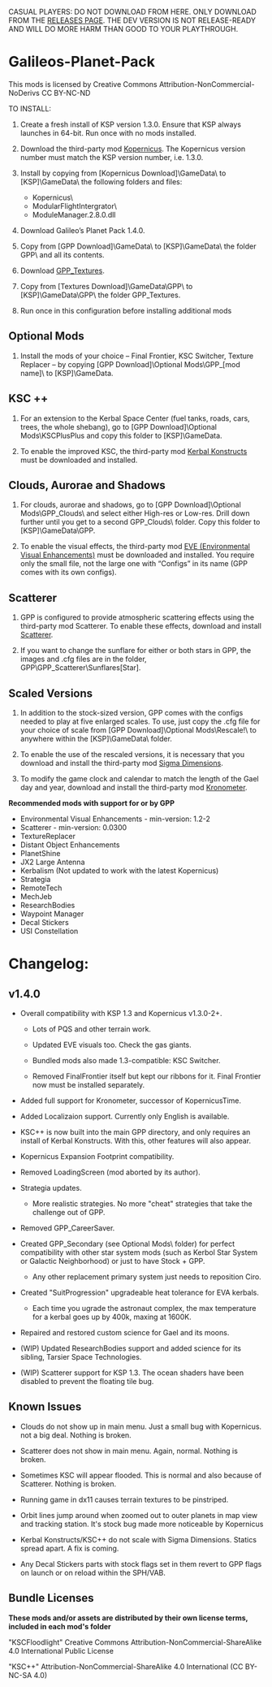 ﻿CASUAL PLAYERS: DO NOT DOWNLOAD FROM HERE. ONLY DOWNLOAD FROM THE [RELEASES PAGE](https://github.com/Galileo88/Galileos-Planet-Pack/releases). THE DEV VERSION IS NOT RELEASE-READY AND WILL DO MORE HARM THAN GOOD TO YOUR PLAYTHROUGH.


# Galileos-Planet-Pack

This mods is licensed by Creative Commons Attribution-NonCommercial-NoDerivs 
CC BY-NC-ND 


TO INSTALL:

1. Create a fresh install of KSP version 1.3.0.  Ensure that KSP always launches in 64-bit.  Run once with no mods installed.
 
2. Download the third-party mod [Kopernicus](https://github.com/Kopernicus/Kopernicus/releases/).  The Kopernicus version number must match the KSP version number, i.e. 1.3.0.
 
3. Install by copying from [Kopernicus Download]\GameData\ to [KSP]\GameData\ the following folders and files:  
   * Kopernicus\ 
   * ModularFlightIntergrator\ 
   * ModuleManager.2.8.0.dll
 
4. Download Galileo’s Planet Pack 1.4.0.
 
5. Copy from [GPP Download]\GameData\ to [KSP]\GameData\ the folder GPP\ and all its contents. 
 
6. Download [GPP_Textures](https://github.com/Galileo88/Galileos-Planet-Pack/releases/tag/1.0).
 
7. Copy from [Textures Download]\GameData\GPP\ to [KSP]\GameData\GPP\ the folder GPP_Textures\.

8. Run once in this configuration before installing additional mods

## Optional Mods

1. Install the mods of your choice – Final Frontier, KSC Switcher, Texture Replacer – by copying [GPP Download]\Optional Mods\GPP_[mod name]\ to [KSP]\GameData\.

## KSC ++
 
1. For an extension to the Kerbal Space Center (fuel tanks, roads, cars, trees, the whole shebang), go to [GPP Download]\Optional Mods\KSCPlusPlus and copy this folder to [KSP]\GameData\.
 
2. To enable the improved KSC, the third-party mod [Kerbal Konstructs](https://github.com/GER-Space/Kerbal-Konstructs/releases) must be downloaded and installed.

## Clouds, Aurorae and Shadows
 
1. For clouds, aurorae and shadows, go to [GPP Download]\Optional Mods\GPP_Clouds\ and select either High-res or Low-res.  Drill down further until you get to a second GPP_Clouds\ folder.  Copy this folder to [KSP]\GameData\GPP\.
 
2. To enable the visual effects, the third-party mod [EVE (Environmental Visual Enhancements)](https://github.com/WazWaz/EnvironmentalVisualEnhancements/releases) must be downloaded and installed.  You require only the small file, not the large one with “Configs” in its name (GPP comes with its own configs).

## Scatterer

1. GPP is configured to provide atmospheric scattering effects using the third-party mod Scatterer.  To enable these effects, download and install [Scatterer](https://spacedock.info/mod/141/scatterer).
 
2. If you want to change the sunflare for either or both stars in GPP, the images and .cfg files are in the folder,  GPP\GPP_Scatterer\Sunflares\[Star]\.

## Scaled Versions

1. In addition to the stock-sized version, GPP comes with the configs needed to play at five enlarged scales.  To use, just copy the .cfg file for your choice of scale from [GPP Download]\Optional Mods\Rescale!\ to anywhere within the [KSP]\GameData\ folder.
 
2. To enable the use of the rescaled versions, it is necessary that you download and install the third-party mod [Sigma Dimensions](https://github.com/Sigma88/Sigma-Dimensions/releases/).
 
3. To modify the game clock and calendar to match the length of the Gael day and year, download and install the third-party mod [Kronometer](https://github.com/StollD/Kronometer/releases/).
 
 
**Recommended mods with support for or by GPP**
  * Environmental Visual Enhancements - min-version: 1.2-2
  * Scatterer - min-version: 0.0300
  * TextureReplacer
  * Distant Object Enhancements 
  * PlanetShine
  * JX2 Large Antenna
  * Kerbalism (Not updated to work with the latest Kopernicus)
  * Strategia
  * RemoteTech
  * MechJeb
  * ResearchBodies
  * Waypoint Manager
  * Decal Stickers
  * USI Constellation


# Changelog:
## v1.4.0

* Overall compatibility with KSP 1.3 and Kopernicus v1.3.0-2+.

  * Lots of PQS and other terrain work.
  
  * Updated EVE visuals too. Check the gas giants.
  
  * Bundled mods also made 1.3-compatible: KSC Switcher.
  
  * Removed FinalFrontier itself but kept our ribbons for it. Final Frontier now must be installed separately.

* Added full support for Kronometer, successor of KopernicusTime.

* Added Localizaion support. Currently only English is available.

* KSC++ is now built into the main GPP directory, and only requires an install of Kerbal Konstructs. With this, other features will also appear.
  
* Kopernicus Expansion Footprint compatibility.

* Removed LoadingScreen (mod aborted by its author).

* Strategia updates.
  
  * More realistic strategies. No more "cheat" strategies that take the challenge out of GPP.

* Removed GPP_CareerSaver.

* Created GPP_Secondary (see Optional Mods\ folder) for perfect compatibility with other star system mods (such as Kerbol Star System or Galactic Neighborhood) or just to have Stock + GPP.

  * Any other replacement primary system just needs to reposition Ciro.
  
* Created "SuitProgression" upgradeable heat tolerance for EVA kerbals.

  * Each time you ugrade the astronaut complex, the max temperature for a kerbal goes up by 400k, maxing at 1600K.

* Repaired and restored custom science for Gael and its moons.

* (WIP) Updated ResearchBodies support and added science for its sibling, Tarsier Space Technologies.

* (WIP) Scatterer support for KSP 1.3. The ocean shaders have been disabled to prevent the floating tile bug.



## Known Issues
 
* Clouds do not show up in main menu. Just a small bug with Kopernicus. not a big deal. Nothing is broken.

* Scatterer does not show in main menu. Again, normal. Nothing is broken.

* Sometimes KSC will appear flooded. This is normal and also because of Scatterer. Nothing is broken.

* Running game in dx11 causes terrain textures to be pinstriped.

* Orbit lines jump around when zoomed out to outer planets in map view and tracking station. It's stock bug made more noticeable by Kopernicus

* Kerbal Konstructs/KSC++ do not scale with Sigma Dimensions. Statics spread apart. A fix is coming.

* Any Decal Stickers parts with stock flags set in them revert to GPP flags on launch or on reload within the SPH/VAB.

## Bundle Licenses

**These mods and/or assets are distributed by their own license terms, included in each mod's folder**
 
"KSCFloodlight"
Creative Commons Attribution-NonCommercial-ShareAlike 4.0 International Public License

"KSC++"
Attribution-NonCommercial-ShareAlike 4.0 International (CC BY-NC-SA 4.0)
